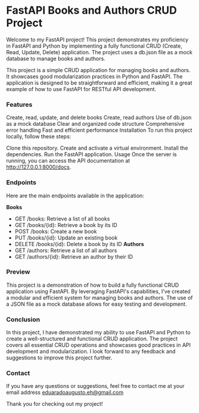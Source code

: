# FastAPI Books and Authors CRUD Project
<bh>
Welcome to my FastAPI project! This project demonstrates my proficiency in FastAPI and Python by implementing a fully functional CRUD (Create, Read, Update, Delete) application. The project uses a db.json file as a mock database to manage books and authors.


This project is a simple CRUD application for managing books and authors. It showcases good modularization practices in Python and FastAPI. The application is designed to be straightforward and efficient, making it a great example of how to use FastAPI for RESTful API development.

### Features
Create, read, update, and delete books
Create, read authors
Use of db.json as a mock database
Clear and organized code structure
Comprehensive error handling
Fast and efficient performance
Installation
To run this project locally, follow these steps:

Clone this repository.
Create and activate a virtual environment.
Install the dependencies.
Run the FastAPI application.
Usage
Once the server is running, you can access the API documentation at http://127.0.0.1:8000/docs.

### Endpoints
Here are the main endpoints available in the application:

**Books**
- GET /books: Retrieve a list of all books
- GET /books/{id}: Retrieve a book by its ID
- POST /books: Create a new book
- PUT /books/{id}: Update an existing book
- DELETE /books/{id}: Delete a book by its ID
**Authors**
- GET /authors: Retrieve a list of all authors
- GET /authors/{id}: Retrieve an author by their ID

### Preview
This project is a demonstration of how to build a fully functional CRUD application using FastAPI. By leveraging FastAPI's capabilities, I've created a modular and efficient system for managing books and authors. The use of a JSON file as a mock database allows for easy testing and development.

### Conclusion
In this project, I have demonstrated my ability to use FastAPI and Python to create a well-structured and functional CRUD application. The project covers all essential CRUD operations and showcases good practices in API development and modularization. I look forward to any feedback and suggestions to improve this project further.

### Contact
If you have any questions or suggestions, feel free to contact me at your email address eduaradoaugusto.eh@gmail.com 

Thank you for checking out my project!
